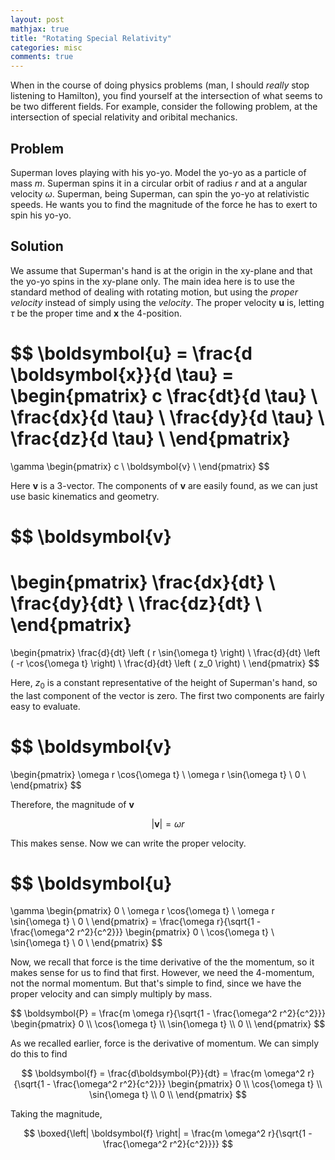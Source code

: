 ```yaml
---
layout: post
mathjax: true
title: "Rotating Special Relativity"
categories: misc
comments: true
---
```


When in the course of doing physics problems (man, I should *really* stop listening to Hamilton), you find yourself at the intersection of what seems to be two different fields.
For example, consider the following problem, at the intersection of special relativity and oribital mechanics.

## Problem

Superman loves playing with his yo-yo.
Model the yo-yo as a particle of mass $m$.
Superman spins it in a circular orbit of radius $r$ and at a angular velocity $\omega$.
Superman, being Superman, can spin the yo-yo at relativistic speeds.
He wants you to find the magnitude of the force he has to exert to spin his yo-yo.

## Solution

We assume that Superman's hand is at the origin in the xy-plane and that the yo-yo spins in the xy-plane only.
The main idea here is to use the standard method of dealing with rotating motion, but using the *proper velocity* instead of simply using the *velocity*.
The proper velocity $\boldsymbol{u}$ is, letting $\tau$ be the proper time and $\boldsymbol{x}$ the 4-position.

$$
\boldsymbol{u} = \frac{d \boldsymbol{x}}{d \tau} =
\begin{pmatrix}
c \frac{dt}{d \tau} \\
\frac{dx}{d \tau} \\
\frac{dy}{d \tau} \\
\frac{dz}{d \tau} \\
\end{pmatrix}
=
\gamma
\begin{pmatrix}
c \\
\boldsymbol{v} \\
\end{pmatrix}
$$

Here $\boldsymbol{v}$ is a 3-vector.
The components of $\boldsymbol{v}$ are easily found, as we can just use basic kinematics and geometry.

$$
\boldsymbol{v}
=
\begin{pmatrix}
\frac{dx}{dt} \\
\frac{dy}{dt} \\
\frac{dz}{dt} \\
\end{pmatrix}
=
\begin{pmatrix}
\frac{d}{dt} \left ( r \sin{\omega t} \right) \\
\frac{d}{dt} \left ( -r \cos{\omega t} \right) \\
\frac{d}{dt} \left ( z_0 \right) \\
\end{pmatrix}
$$

Here, $z_0$ is a constant representative of the height of Superman's hand, so the last component of the vector is zero.
The first two components are fairly easy to evaluate.

$$
\boldsymbol{v}
=
\begin{pmatrix}
\omega r \cos{\omega t} \\
\omega r \sin{\omega t} \\
0 \\
\end{pmatrix}
$$

Therefore, the magnitude of $\boldsymbol{v}$

$$
\left | \boldsymbol{v} \right | = \omega r
$$

This makes sense.
Now we can write the proper velocity.

$$
\boldsymbol{u}
=
\gamma
\begin{pmatrix}
0 \\
\omega r \cos{\omega t} \\
\omega r \sin{\omega t} \\
0 \\
\end{pmatrix}
= \frac{\omega r}{\sqrt{1 - \frac{\omega^2 r^2}{c^2}}}
\begin{pmatrix}
0 \\
\cos{\omega t} \\
\sin{\omega t} \\
0 \\
\end{pmatrix}
$$

Now, we recall that force is the time derivative of the the momentum, so it makes sense for us to find that first.
However, we need the 4-momentum, not the normal momentum.
But that's simple to find, since we have the proper velocity and can simply multiply by mass.

$$
\boldsymbol{P} = \frac{m \omega r}{\sqrt{1 - \frac{\omega^2 r^2}{c^2}}}
\begin{pmatrix}
0 \\
\cos{\omega t} \\
\sin{\omega t} \\
0 \\
\end{pmatrix}
$$

As we recalled earlier, force is the derivative of momentum.
We can simply do this to find

$$
\boldsymbol{f} = \frac{d\boldsymbol{P}}{dt} = \frac{m \omega^2 r}{\sqrt{1 - \frac{\omega^2 r^2}{c^2}}}
\begin{pmatrix}
0 \\
\cos{\omega t} \\
\sin{\omega t} \\
0 \\
\end{pmatrix}
$$

Taking the magnitude,

$$
\boxed{\left| \boldsymbol{f} \right| = \frac{m \omega^2 r}{\sqrt{1 - \frac{\omega^2 r^2}{c^2}}}}
$$